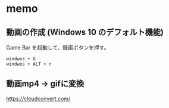 # memo

## 動画の作成 (Windows 10 のデフォルト機能)
Game Bar を起動して、録画ボタンを押す。
```
windwos + G
windwos + ALT + r
```

## 動画mp4 -> gifに変換
https://cloudconvert.com/

